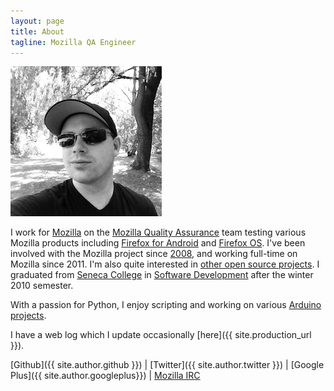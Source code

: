 ```yaml
---
layout: page
title: About
tagline: Mozilla QA Engineer
---
```


![Aaron Train](/assets/photo.png)

I work for [Mozilla](http://www.mozilla.org) on the [Mozilla Quality Assurance](http://quality.mozilla.org) team testing various Mozilla products including [Firefox for Android](http://www.mozilla.org/mobile) and [Firefox OS](http://www.mozilla.org/en-US/firefoxos/). I've been involved with the Mozilla project since [2008](http://zenit.senecac.on.ca/wiki/index.php/User:AaronMT), and working full-time on Mozilla since 2011. I'm also quite interested in [other open source projects](https://github.com/AaronMT). I graduated from [Seneca College](http://cs.senecac.on.ca) in [Software Development](http://warp.senecac.on.ca:81/BSD/) after the winter 2010 semester.

With a passion for Python, I enjoy scripting and working on various [Arduino projects](http://playground.arduino.cc/Interfacing/Python).

I have a web log which I update occasionally [here]({{ site.production_url }}).

[Github]({{ site.author.github }}) | [Twitter]({{ site.author.twitter }}) | [Google Plus]({{ site.author.googleplus}}) | [Mozilla IRC](irc://irc.mozilla.org/QA)

